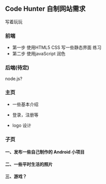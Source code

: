 ## Code Hunter 自制网站需求

写着玩玩


### 前端 
* 第一步 使用HTML5 CSS 写一些静态界面 练习
* 第二步 使用javaScript 润色


### 后端(待定)

node.js?


### 主页 

* 一些基本介绍

* 登录，注册等

* logo 设计

### 子页

#### 一、发布一些自己制作的 Android 小项目

#### 二、一些平时生活的照片

#### 三、游戏？





